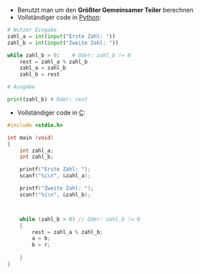 
- Benutzt man um den **Größter Gemeinsamer Teiler** berechnen
- Vollständiger code in [Python](contents-python.md):

```python
# Nutzer Eingabe
zahl_a = int(input("Erste Zahl: "))
zahl_b = int(input("Zweite Zahl: "))

while zahl_b > 0:    # Oder: zahl_b != 0
    rest = zahl_a % zahl_b
    zahl_a = zahl_b
    zahl_b = rest

# Ausgabe

print(zahl_b) # Oder: rest
```

 - Vollständiger code in [C](contents-c.md):
```c 
#include <stdio.h>

int main (void)
{
	int zahl_a;
	int zahl_b;

	printf("Erste Zahl: ");
	scanf("%i\n", &zahl_a);

	printf("Zweite Zahl: ");
	scanf("%i\n", &zahl_b);



	while (zahl_b > 0) // Oder: zahl_b != 0
	{
		rest = zahl_a % zahl_b;
		a = b;
		b = r;
		
	}
}
```
